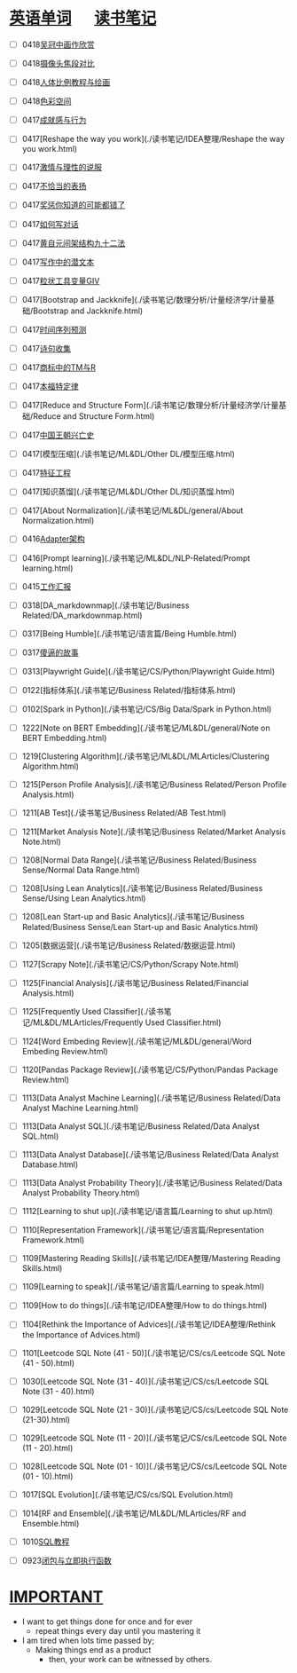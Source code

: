 # [英语单词](./egls/1/) &emsp;  [读书笔记](./%E8%AF%BB%E4%B9%A6%E7%AC%94%E8%AE%B0/) 




- [ ] 0418[吴冠中画作欣赏](./读书笔记/摄影/其他讨论/吴冠中画作欣赏.html)
- [ ] 0418[摄像头焦段对比](./读书笔记/摄影/摄影前期/摄像头焦段对比.html)
- [ ] 0418[人体比例教程与绘画](./读书笔记/摄影/其他讨论/人体比例教程与绘画.html)
- [ ] 0418[色彩空间](./读书笔记/摄影/其他讨论/色彩空间.html)
- [ ] 0417[成就感与行为](./读书笔记/心理学/认知心理学/成就感与行为.html)
- [ ] 0417[Reshape the way you work](./读书笔记/IDEA整理/Reshape the way you work.html)
- [ ] 0417[激情与理性的说服](./读书笔记/心理学/社会心理学/激情与理性的说服.html)
- [ ] 0417[不恰当的表扬](./读书笔记/心理学/发展心理学/不恰当的表扬.html)
- [ ] 0417[奖惩你知道的可能都错了](./读书笔记/心理学/社会心理学/奖惩你知道的可能都错了.html)
- [ ] 0417[如何写对话](./读书笔记/语言篇/写作相关/如何写对话.html)
- [ ] 0417[黄自元间架结构九十二法](./读书笔记/语言篇/写作相关/黄自元间架结构九十二法.html)
- [ ] 0417[写作中的潜文本](./读书笔记/语言篇/写作相关/写作中的潜文本.html)
- [ ] 0417[粒状工具变量GIV](./读书笔记/数理分析/计量经济学/计量基础/粒状工具变量GIV.html) 
- [ ] 0417[Bootstrap and Jackknife](./读书笔记/数理分析/计量经济学/计量基础/Bootstrap and Jackknife.html)
- [ ] 0417[时间序列预测](./读书笔记/ML&DL/ML-Related/时间序列预测.html)
- [ ] 0417[诗句收集](./读书笔记/读书笔记/诗句收集.html)
- [ ] 0417[商标中的TM与R](./读书笔记/法律/知识产权法/商标中的TM与R.html)
- [ ] 0417[本福特定律](./读书笔记/数理分析/不便分类的NOTE/本福特定律.html)
- [ ] 0417[Reduce and Structure Form](./读书笔记/数理分析/计量经济学/计量基础/Reduce and Structure Form.html)
- [ ] 0417[中国王朝兴亡史](./读书笔记/政治学与领导/中国王朝兴亡史.html)
- [ ] 0417[模型压缩](./读书笔记/ML&DL/Other DL/模型压缩.html) 
- [ ] 0417[特征工程](./读书笔记/ML&DL/ML-Related/特征工程.html)
- [ ] 0417[知识蒸馏](./读书笔记/ML&DL/Other DL/知识蒸馏.html)
- [ ] 0417[About Normalization](./读书笔记/ML&DL/general/About Normalization.html)
- [ ] 0416[Adapter架构](./读书笔记/ML&DL/NLP-Related/Adapter架构.html)
- [ ] 0416[Prompt learning](./读书笔记/ML&DL/NLP-Related/Prompt learning.html) 
- [ ] 0415[工作汇报](./读书笔记/语言篇/工作汇报.html)
- [ ] 0318[DA_markdownmap](./读书笔记/Business Related/DA_markdownmap.html)
- [ ] 0317[Being Humble](./读书笔记/语言篇/Being Humble.html)
- [ ] 0317[傻逼的故事](./读书笔记/IDEA整理/傻逼的故事.html)
- [ ] 0313[Playwright Guide](./读书笔记/CS/Python/Playwright Guide.html)
- [ ] 0122[指标体系](./读书笔记/Business Related/指标体系.html) 
- [ ] 0102[Spark in Python](./读书笔记/CS/Big Data/Spark in Python.html)
- [ ] 1222[Note on BERT Embedding](./读书笔记/ML&DL/general/Note on BERT Embedding.html)
- [ ] 1219[Clustering Algorithm](./读书笔记/ML&DL/MLArticles/Clustering Algorithm.html) 
- [ ] 1215[Person Profile Analysis](./读书笔记/Business Related/Person Profile Analysis.html)
- [ ] 1211[AB Test](./读书笔记/Business Related/AB Test.html)
- [ ] 1211[Market Analysis Note](./读书笔记/Business Related/Market Analysis Note.html)
- [ ] 1208[Normal Data Range](./读书笔记/Business Related/Business Sense/Normal Data Range.html)
- [ ] 1208[Using Lean Analytics](./读书笔记/Business Related/Business Sense/Using Lean Analytics.html)
- [ ] 1208[Lean Start-up and Basic Analytics](./读书笔记/Business Related/Business Sense/Lean Start-up and Basic Analytics.html)
- [ ] 1205[数据运营](./读书笔记/Business Related/数据运营.html) 
- [ ] 1127[Scrapy Note](./读书笔记/CS/Python/Scrapy Note.html)
- [ ] 1125[Financial Analysis](./读书笔记/Business Related/Financial Analysis.html)
- [ ] 1125[Frequently Used Classifier](./读书笔记/ML&DL/MLArticles/Frequently Used Classifier.html)
- [ ] 1124[Word Embeding Review](./读书笔记/ML&DL/general/Word Embeding Review.html) 
- [ ] 1120[Pandas Package Review](./读书笔记/CS/Python/Pandas Package Review.html)
- [ ] 1113[Data Analyst Machine Learning](./读书笔记/Business Related/Data Analyst Machine Learning.html)
- [ ] 1113[Data Analyst SQL](./读书笔记/Business Related/Data Analyst SQL.html)
- [ ] 1113[Data Analyst Database](./读书笔记/Business Related/Data Analyst Database.html)
- [ ] 1113[Data Analyst Probability Theory](./读书笔记/Business Related/Data Analyst Probability Theory.html)
- [ ] 1112[Learning to shut up](./读书笔记/语言篇/Learning to shut up.html) 
- [ ] 1110[Representation Framework](./读书笔记/语言篇/Representation Framework.html)
- [ ] 1109[Mastering Reading Skills](./读书笔记/IDEA整理/Mastering Reading Skills.html)
- [ ] 1109[Learning to speak](./读书笔记/语言篇/Learning to speak.html)
- [ ] 1109[How to do things](./读书笔记/IDEA整理/How to do things.html)
- [ ] 1104[Rethink the Importance of Advices](./读书笔记/IDEA整理/Rethink the Importance of Advices.html)
- [ ] 1101[Leetcode SQL Note (41 - 50)](./读书笔记/CS/cs/Leetcode SQL Note (41 - 50).html)
- [ ] 1030[Leetcode SQL Note (31 - 40)](./读书笔记/CS/cs/Leetcode SQL Note (31 - 40).html)
- [ ] 1029[Leetcode SQL Note (21 - 30)](./读书笔记/CS/cs/Leetcode SQL Note (21-30).html)
- [ ] 1029[Leetcode SQL Note (11 - 20)](./读书笔记/CS/cs/Leetcode SQL Note (11 - 20).html)
- [ ] 1028[Leetcode SQL Note (01 - 10)](./读书笔记/CS/cs/Leetcode SQL Note (01 - 10).html)
- [ ] 1017[SQL Evolution](./读书笔记/CS/cs/SQL Evolution.html) 
- [ ] 1014[RF and Ensemble](./读书笔记/ML&DL/MLArticles/RF and Ensemble.html)
- [ ] 1010[SQL教程](./读书笔记/CS/cs/SQL教程.html) 
- [ ] 0923[闭包与立即执行函数](./读书笔记/CS/前端相关/闭包与立即执行函数.html)







# [IMPORTANT](https://www.zhihu.com/collection/70812410) 

- I want to get things done for once and for ever
  - repeat things every day until you mastering it
- I am tired when lots time passed by;
  - Making things end as a product
    - then, your work can be witnessed by others.
